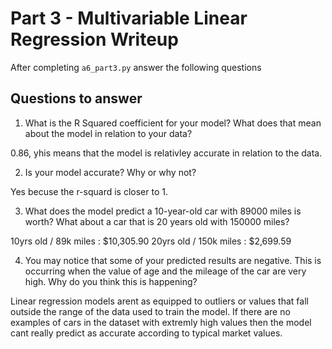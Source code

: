 # Part 3 - Multivariable Linear Regression Writeup

After completing `a6_part3.py` answer the following questions

## Questions to answer

1. What is the R Squared coefficient for your model? What does that mean about the model in relation to your data?

0.86, yhis means that the model is relativley accurate in relation to the data.

2. Is your model accurate? Why or why not?

Yes becuse the r-squard is closer to 1.

3. What does the model predict a 10-year-old car with 89000 miles is worth? What about a car that is 20 years old with 150000 miles?

10yrs old / 89k miles : $10,305.90
20yrs old / 150k miles : $2,699.59

4. You may notice that some of your predicted results are negative. This is occurring when the value of age and the mileage of the car are very high. Why do you think this is happening?

Linear regression models arent as equipped to outliers or values that fall outside the range of the data used to train the model. If there are no examples of cars in the dataset with extremly high values then the model cant really predict as accurate according to typical market values. 
